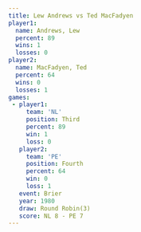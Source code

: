 ```yaml
---
title: Lew Andrews vs Ted MacFadyen
player1:              
  name: Andrews, Lew  
  percent: 89         
  wins: 1             
  losses: 0           
player2:              
  name: MacFadyen, Ted
  percent: 64         
  wins: 0             
  losses: 1           
games:
 - player1:         
     team: 'NL'     
     position: Third
     percent: 89    
     win: 1         
     loss: 0        
   player2:          
     team: 'PE'      
     position: Fourth
     percent: 64     
     win: 0          
     loss: 1         
   event: Brier        
   year: 1980          
   draw: Round Robin(3)
   score: NL 8 - PE 7  
---
```

